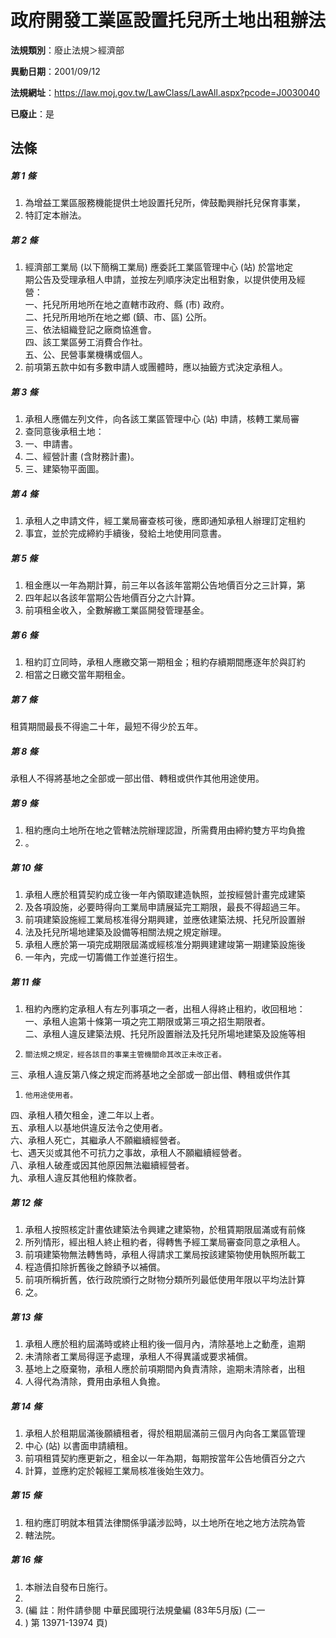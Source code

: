 # 政府開發工業區設置托兒所土地出租辦法

**法規類別**：廢止法規＞經濟部

**異動日期**：2001/09/12  

**法規網址**：https://law.moj.gov.tw/LawClass/LawAll.aspx?pcode=J0030040

**已廢止**：是



## 法條
##### 第 1 條
1. 為增益工業區服務機能提供土地設置托兒所，俾鼓勵興辦托兒保育事業，
1. 特訂定本辦法。

##### 第 2 條
1. 經濟部工業局 (以下簡稱工業局) 應委託工業區管理中心 (站) 於當地定  
期公告及受理承租人申請，並按左列順序決定出租對象，以提供使用及經  
營：  
一、托兒所用地所在地之直轄市政府、縣 (市) 政府。  
二、托兒所用地所在地之鄉 (鎮、市、區) 公所。  
三、依法組織登記之廠商協進會。  
四、該工業區勞工消費合作社。  
五、公、民營事業機構或個人。
1. 前項第五款中如有多數申請人或團體時，應以抽籤方式決定承租人。

##### 第 3 條
1. 承租人應備左列文件，向各該工業區管理中心 (站) 申請，核轉工業局審
1. 查同意後承租土地：
1. 一、申請書。
1. 二、經營計畫 (含財務計畫)。
1. 三、建築物平面圖。

##### 第 4 條
1. 承租人之申請文件，經工業局審查核可後，應即通知承租人辦理訂定租約
1. 事宜，並於完成締約手續後，發給土地使用同意書。

##### 第 5 條
1. 租金應以一年為期計算，前三年以各該年當期公告地價百分之三計算，第
1. 四年起以各該年當期公告地價百分之六計算。
1. 前項租金收入，全數解繳工業區開發管理基金。

##### 第 6 條
1. 租約訂立同時，承租人應繳交第一期租金；租約存續期間應逐年於與訂約
1. 相當之日繳交當年期租金。

##### 第 7 條
租賃期間最長不得逾二十年，最短不得少於五年。

##### 第 8 條
承租人不得將基地之全部或一部出借、轉租或供作其他用途使用。

##### 第 9 條
1. 租約應向土地所在地之管轄法院辦理認證，所需費用由締約雙方平均負擔
1. 。

##### 第 10 條
1. 承租人應於租賃契約成立後一年內領取建造執照，並按經營計畫完成建築
1. 及各項設施，必要時得向工業局申請展延完工期限，最長不得超過三年。
1. 前項建築設施經工業局核准得分期興建，並應依建築法規、托兒所設置辦
1. 法及托兒所場地建築及設備等相關法規之規定辦理。
1. 承租人應於第一項完成期限屆滿或經核准分期興建建竣第一期建築設施後
1. 一年內，完成一切籌備工作並進行招生。

##### 第 11 條
1. 租約內應約定承租人有左列事項之一者，出租人得終止租約，收回租地：  
一、承租人逾第十條第一項之完工期限或第三項之招生期限者。  
二、承租人違反建築法規、托兒所設置辦法及托兒所場地建築及設施等相
1.     關法規之規定，經各該目的事業主管機關命其改正未改正者。  
三、承租人違反第八條之規定而將基地之全部或一部出借、轉租或供作其
1.     他用途使用者。  
四、承租人積欠租金，達二年以上者。  
五、承租人以基地供違反法令之使用者。  
六、承租人死亡，其繼承人不願繼續經營者。  
七、遇天災或其他不可抗力之事故，承租人不願繼續經營者。  
八、承租人破產或因其他原因無法繼續經營者。  
九、承租人違反其他租約條款者。

##### 第 12 條
1. 承租人按照核定計畫依建築法令興建之建築物，於租賃期限屆滿或有前條
1. 所列情形，經出租人終止租約者，得轉售予經工業局審查同意之承租人。
1. 前項建築物無法轉售時，承租人得請求工業局按該建築物使用執照所載工
1. 程造價扣除折舊後之餘額予以補償。
1. 前項所稱折舊，依行政院頒行之財物分類所列最低使用年限以平均法計算
1. 之。

##### 第 13 條
1. 承租人應於租約屆滿時或終止租約後一個月內，清除基地上之動產，逾期
1. 未清除者工業局得逕予處理，承租人不得異議或要求補償。
1. 基地上之廢棄物，承租人應於前項期間內負責清除，逾期未清除者，出租
1. 人得代為清除，費用由承租人負擔。

##### 第 14 條
1. 承租人於租期屆滿後願續租者，得於租期屆滿前三個月內向各工業區管理
1. 中心 (站) 以書面申請續租。
1. 前項租賃契約應更新之，租金以一年為期，每期按當年公告地價百分之六
1. 計算，並應約定於報經工業局核准後始生效力。

##### 第 15 條
1. 租約應訂明就本租賃法律關係爭議涉訟時，以土地所在地之地方法院為管
1. 轄法院。

##### 第 16 條
1. 本辦法自發布日施行。
1. 
1.  (編      註：附件請參閱 中華民國現行法規彙編 (83年5月版)  (二一
1.   ) 第 13971-13974 頁)


